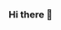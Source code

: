 ### Hi there 👋

<!--
**yasaseniarta/yasaseniarta** is a ✨ _special_ ✨ repository because its `README.md` (this file) appears on your GitHub profile.

<h1 align="center">Hi 👋, I'm I Ketut Yasa Seniarta</h1>
<h3 align="center">I'm an idiot from Bali trying to be better.</h3>

<p align="left"> <img src="https://komarev.com/ghpvc/?username=yasaseniarta&label=Profile%20views&color=0e75b6&style=flat" alt="yasaseniarta" /> </p>

<p align="left"> <a href="https://github.com/ryo-ma/github-profile-trophy"><img src="https://github-profile-trophy.vercel.app/?username=yasaseniarta" alt="yasaseniarta" /></a> </p>

- 🌱 I’m currently learning **C++, html, bootstrap.**

- 📫 How to reach me **yasaseniarta**

- ⚡ Fun fact **my life is a joke**

<h3 align="left">Connect with me:</h3>
<p align="left">
<a href="https://instagram.com/ikyasaseniarta" target="blank"><img align="center" src="https://raw.githubusercontent.com/rahuldkjain/github-profile-readme-generator/master/src/images/icons/Social/instagram.svg" alt="ikyasaseniarta" height="30" width="40" /></a>
<a href="https://www.youtube.com/c/iketutyasaseniarta1469" target="blank"><img align="center" src="https://raw.githubusercontent.com/rahuldkjain/github-profile-readme-generator/master/src/images/icons/Social/youtube.svg" alt="iketutyasaseniarta1469" height="30" width="40" /></a>
</p>

<p><img align="left" src="https://github-readme-stats.vercel.app/api/top-langs?username=yasaseniarta&show_icons=true&locale=en&layout=compact" alt="yasaseniarta" /></p>

<p>&nbsp;<img align="center" src="https://github-readme-stats.vercel.app/api?username=yasaseniarta&show_icons=true&locale=en" alt="yasaseniarta" /></p>

<p><img align="center" src="https://github-readme-streak-stats.herokuapp.com/?user=yasaseniarta&" alt="yasaseniarta" /></p>
